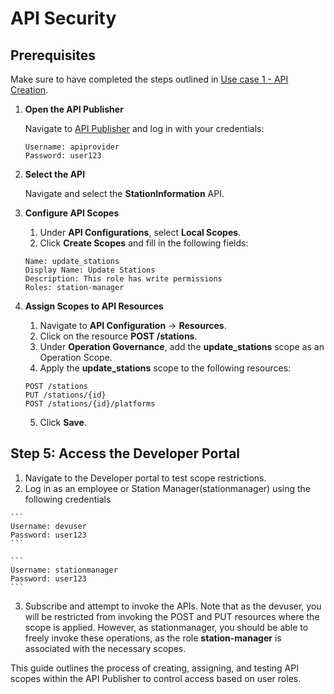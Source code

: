 # API Security

## Prerequisites

Make sure to have completed the steps outlined in [Use case 1 - API Creation](../Use%20case%201%20-%20API%20Creation/README.md).

1. **Open the API Publisher**

   Navigate to [API Publisher](https://localhost:9443/publisher) and log in with your credentials:

   ```
   Username: apiprovider
   Password: user123
   ```

2. **Select the API**

   Navigate and select the **StationInformation** API.

3. **Configure API Scopes**

   1. Under **API Configurations**, select **Local Scopes**.
   2. Click **Create Scopes** and fill in the following fields:

   ```
   Name: update_stations
   Display Name: Update Stations
   Description: This role has write permissions
   Roles: station-manager
   ```

4. **Assign Scopes to API Resources**

   1. Navigate to **API Configuration** → **Resources**.
   2. Click on the resource **POST /stations**.
   3. Under **Operation Governance**, add the **update_stations** scope as an Operation Scope.
   4. Apply the **update_stations** scope to the following resources:

   ```
   POST /stations
   PUT /stations/{id}
   POST /stations/{id}/platforms
   ```

   5. Click **Save**.

## Step 5: Access the Developer Portal

   1. Navigate to the Developer portal to test scope restrictions.
   2. Log in as an employee or Station Manager(stationmanager) using the following credentials 

    ```
    Username: devuser
    Password: user123
    ```

    ```
    Username: stationmanager
    Password: user123
    ```

   3. Subscribe and attempt to invoke the APIs. Note that as the devuser, you will be restricted from invoking the POST and PUT resources where the scope is applied. However, as stationmanager, you should be able to freely invoke these operations, as the role **station-manager** is associated with the necessary scopes.

This guide outlines the process of creating, assigning, and testing API scopes within the API Publisher to control access based on user roles.
